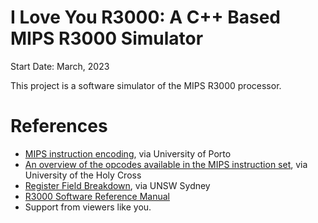 # I Love You R3000: A C++ Based MIPS R3000 Simulator
Start Date: March, 2023

This project is a software simulator of the MIPS R3000 processor.

# References
- [MIPS instruction encoding](https://www.dcc.fc.up.pt/~ricroc/aulas/1920/ac/apontamentos/P04_encoding_mips_instructions.pdf), via University of Porto
- [An overview of the opcodes available in the MIPS instruction set](https://mathcs.holycross.edu/~csci226/MIPS/summaryHO.pdf), via University of the Holy Cross
- [Register Field Breakdown](https://cgi.cse.unsw.edu.au/~cs3231/doc/mips.php#instructions), via UNSW Sydney
- [R3000 Software Reference Manual](https://usermanual.wiki/Document/r3000manual.723589236/view)
- Support from viewers like you.

